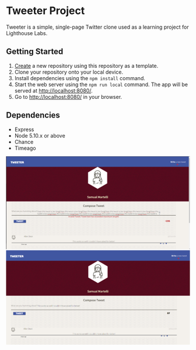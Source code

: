# Tweeter Project

Tweeter is a simple, single-page Twitter clone used as a learning project for Lighthouse Labs.

## Getting Started

1. [Create](https://docs.github.com/en/repositories/creating-and-managing-repositories/creating-a-repository-from-a-template) a new repository using this repository as a template.
2. Clone your repository onto your local device.
3. Install dependencies using the `npm install` command.
3. Start the web server using the `npm run local` command. The app will be served at <http://localhost:8080/>.
4. Go to <http://localhost:8080/> in your browser.

## Dependencies

- Express
- Node 5.10.x or above
- Chance
- Timeago


![Screenshot of Invalid Tweet](https://github.com/SamualM2021/tweeter/blob/ffb67590795ff4f159624b4ab0ef59623c9ed52f/docs/invalidTweet.png)
![Screenshot of New Tweet](https://github.com/SamualM2021/tweeter/blob/ffb67590795ff4f159624b4ab0ef59623c9ed52f/docs/newTweet.png)

